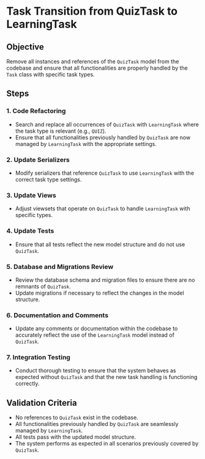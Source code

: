 # Task Transition from QuizTask to LearningTask

## Objective
Remove all instances and references of the `QuizTask` model from the codebase and ensure that all functionalities are properly handled by the `Task` class with specific task types.

## Steps

### 1. Code Refactoring
- Search and replace all occurrences of `QuizTask` with `LearningTask` where the task type is relevant (e.g., `QUIZ`).
- Ensure that all functionalities previously handled by `QuizTask` are now managed by `LearningTask` with the appropriate settings.

### 2. Update Serializers
- Modify serializers that reference `QuizTask` to use `LearningTask` with the correct task type settings.

### 3. Update Views
- Adjust viewsets that operate on `QuizTask` to handle `LearningTask` with specific types.

### 4. Update Tests
- Ensure that all tests reflect the new model structure and do not use `QuizTask`.

### 5. Database and Migrations Review
- Review the database schema and migration files to ensure there are no remnants of `QuizTask`.
- Update migrations if necessary to reflect the changes in the model structure.

### 6. Documentation and Comments
- Update any comments or documentation within the codebase to accurately reflect the use of the `LearningTask` model instead of `QuizTask`.

### 7. Integration Testing
- Conduct thorough testing to ensure that the system behaves as expected without `QuizTask` and that the new task handling is functioning correctly.

## Validation Criteria
- No references to `QuizTask` exist in the codebase.
- All functionalities previously handled by `QuizTask` are seamlessly managed by `LearningTask`.
- All tests pass with the updated model structure.
- The system performs as expected in all scenarios previously covered by `QuizTask`.
